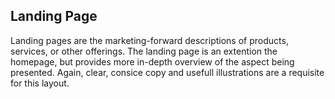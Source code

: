 ## Landing Page

Landing pages are the marketing-forward descriptions of products, services, or other offerings. The landing page is an extention the homepage, but provides more in-depth overview of the aspect being presented. Again, clear, consice copy and usefull illustrations are a requisite for this layout.